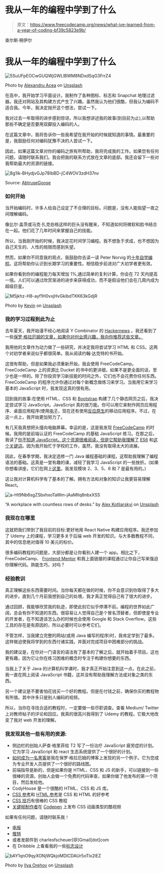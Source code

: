 # 我从一年的编程中学到了什么

> 原文：<https://www.freecodecamp.org/news/what-ive-learned-from-a-year-of-coding-bf39c5823e9b/>

查尔斯·朔伊尔

# 我从一年的编程中学到了什么

![5SuUFpEOCwGUQWjGWLlBWM8NDxdSqG3FrrZ4](img/d81ffab99ff76f800a61f695cfd836b9.png)

Photo by [Alexandru Acea](https://unsplash.com/@alexacea?utm_source=medium&utm_medium=referral) on [Unsplash](https://unsplash.com?utm_source=medium&utm_medium=referral)

在高中，我开始学习平面设计。我制作了各种图标、标志和 Snapchat 地理过滤器。我还对网站及其构建方式产生了兴趣。虽然我认为他们很酷，但我认为编码不适合我。今年，我决定抛开这个想法，尝试一下。

我对过去一年取得的进步感到惊讶。所以我想讲述我的故事(到目前为止),以帮助那些不确定是否要用双脚投入编码的人。

在这篇文章中，我将告诉你一些我希望在我开始的时候就知道的事情。最重要的是，我鼓励任何对编码犹豫不决的人尝试一下。

因此，如果这篇文章对你的编码之旅有所帮助，我将完成我的工作。如果您有任何问题，请随时联系我们。我会把我的联系方式放在文章的底部。我还会留下一些对我帮助最大的资源的链接。

![8g1ik-BHydjvGJp78IbBD-jC4WOV3zdH37nv](img/58e028fc5a1ddfbe1db67c2d4de2665f.png)

Source: [AbtruseGoose](https://abstrusegoose.com/249)

### 如何开始

当开始编码时，许多人给自己设定了不合理的目标。问题是，没有人能指望一夜之间理解编码。

像比尔·盖茨或马克·扎克伯格这样的巨头没有醒来，不知道如何将微软和脸书结合在一起。他们花了几年时间来掌握自己的技能。

所以，当我刚开始的时候，我决定花时间学习编程。我不想急于求成，也不想因为自己天生的、人性的局限而感到失望。

然而，如果你不同意我的观点，我鼓励你去读一读 Peter Norvig 的[十年自学编程](https://www.norvig.com/21-days.html)。这将帮助你认识到长期学习的重要性。相信稳步前进对广大初学者更有效。

如果你看到你的编程能力每天增加 1%,通过简单的复利计算，你会在 72 天内提高一倍。人们可以通过欣赏渐进的进步来获得成功，而不是假设他们会在几周内成为超级巨星。

![M5jkhz-H8-ayf1H0vxjHvGkibdTKK63kGdjR](img/cc6cc630015b9e30cfec0fff324e5d2f.png)

Photo by [Kevin](https://unsplash.com/@ikukevk?utm_source=medium&utm_medium=referral) on [Unsplash](https://unsplash.com?utm_source=medium&utm_medium=referral)

### 我的学习过程到此为止

去年夏天，我开始漫不经心地阅读 Y Combinator 的 [Hackernews](https://news.ycombinator.com/news) 。我还看到了一些[保罗·格拉厄姆的文章，如果你对创业感兴趣，我向你推荐这些文章。](http://paulgraham.com/articles.html)

我用他的文章作为动力做了一些研究，并决定我将尝试学习 HTML 和 CSS。这两个对初学者来说似乎都很简单。我从阅读约翰·达克特的书开始。

这很有帮助，但是如果我必须重新开始，我会使用 FreeCodeCamp。FreeCodeCamp 上的资源比 Ducket 的书中的更详细，如果不是更全面的话，至少也是一样的。除了你投资学习新技能的时间之外，它们也不会花费你任何东西。FreeCodeCamp 的程序允许你通过对每个新概念做练习来学习。当我用它来学习基本的 JavaScript 时，我发现这真的很有用。

回到我的故事:在使用 HTML、CSS 和 [Bootstrap](https://getbootstrap.com/) 构建了几个静态网页之后，我决定尝试学习 JavaScript。JavaScript 真的很万能。你可以用它来制作网页应用程序、桌面应用程序(使用[电子](https://electronjs.org/)，现在还有使用[反应原生](https://facebook.github.io/react-native/)的移动应用程序。不过，在这一点上，我开始更加努力了。

有几天我真想把头撞向电脑屏幕。幸运的是，这是我发现 [FreeCodeCamp](https://www.freecodecamp.org/) 的时候。我用的是前端认证的 FreeCodeCamp 的基础 JavaScript 练习。在那之后，我读了[你不知道 JavaScript。这个资源很难阅读，但是它帮助我理解了](https://github.com/getify/You-Dont-Know-JS) [ES6](https://github.com/getify/You-Dont-Know-JS/blob/master/es6%20&%20beyond/README.md#you-dont-know-js-es6--beyond) 和[这个关键词](https://github.com/getify/You-Dont-Know-JS/blob/master/this%20&%20object%20prototypes/README.md#you-dont-know-js-this--object-prototypes)。因为我开始忙于学校的工作，虽然，我没有取得太大的进展。

因此，在春季学期，我决定选修一门 Java 编程基础的课程。这帮助我理解了编程语法的基础。这真是一堂有趣的课，减轻了我学习 JavaScript 的一些挫折。(如果你想看讲座，它们在网上[这里](http://www.cse.wustl.edu/~cytron/cse131/)。我发现模块 2、3、5、6 和 7 是最有用的。)

这让我对计算机科学有了基本的了解。拥有方法和对象的知识让我更容易理解 React。

![a-Ht9Nb6sgZSbxhxoTaWm-jAaMIlq8nbxXSS](img/be8276b2f2f35ab3a655cbc5750ebf55.png)

“A workplace with countless rows of desks.” by [Alex Kotliarskyi](https://unsplash.com/@frantic?utm_source=medium&utm_medium=referral) on [Unsplash](https://unsplash.com?utm_source=medium&utm_medium=referral)

### 我现在在哪里

这就把我们带到了我目前的目标:更好地用 React Native 构建应用程序。我还参加了 Udemy 上的课程，学习更多关于后端 web 开发的知识。与大多数教程不同，其中的信息绝对值得 10 美元的标价。

很多编码教程的问题是，大部分都是让你看别人建一个 app。相比之下，FreeCodeCamp、 [Frontend Mentor](https://www.frontendmentor.io/) 和我上面链接的课程通过让你自己写来强迫你理解代码。熟能生巧，对吗？

### 经验教训

真正理解这些东西需要时间。当你每天都在做的时候，你不会意识到你取得了多大的进步。直到几个月前我想到自己的处境，我才真正觉得自己有了很大的进步。

通过回顾，我能够欣赏我的轨迹，即使此刻它似乎停滞不前。编程的世界如此广阔，总会有你不知道的东西。很容易让人觉得自己是个冒名顶替者，但即使是专业的开发者，在不知道该怎么办的时候也会使用 Google 和 Stack Overflow。这些工具的存在是有原因的，所以必要时可以参考它们。

不管怎样，当我建立完整的网站(或用 Java 编写的程序)时，我肯定学到了最多。这样做迫使我将学到的东西付诸实践，并面对完成项目中困难部分的挑战。

我的建议是，在你对一门语言的语法有了基本的了解之后，就开始着手项目。这也更有趣，因为它让你在练习困难的概念时专注于构建你想要的东西。

当我上了关于 Java 的计算机科学课时，我才真正开始注意到这一点。在此之前，我一直在网上阅读 JavaScript 书籍，这并没有帮助我理解方法或对象之类的东西。

另一个建议是不要害怕花钱买一个好的教程。但是在付钱之前，确保你买的教程物有所值。其中许多只是别人编码的视频。

所以，当你在寻找合适的教程时，一定要做一些尽职调查。查看 Medium/ Twitter 上对教师帖子的评论和回应。我真的很高兴我得到了 Udemy 的教程。它极大地改变了我对 web 开发的理解。

### 我发现其他一些有用的资源:

*   侧边栏的创始人萨查·格里菲给 T2 写了一份治疗 JavaScript 疲劳症的计划。它为学习 JavaScript 和 react 生态系统提供了一个很好的计划。
*   [如何成为一名黑客](http://www.catb.org/esr/faqs/hacker-howto.html)是我在保罗·格拉厄姆的博客上发现的另一个例子。它为您成为专业开发人员提供了一个很好的路线图。
*   前端指导是新的，但是如果你是 HTML、CSS 和 JS 的新手，可以链接到一些很棒的资源。创始人会做一个免费的代码审查，如果你做了他发布的第一个项目，然后发给他。
*   CodyHouse 是一个很酷的 HTML、CSS 和 JS 库。
*   [CSS 参考](https://cssreference.io/)和 [HTML 参考](https://htmlreference.io/)是 CSS 和 HTML 的好参考
*   [CSS 技巧](https://css-tricks.com/)有很棒的 CSS 教程
*   [关键帧制作者](https://www.youtube.com/channel/UCtmYk7H-NNYLEe_LgBRYomA)在 [Codepen](https://codepen.io/#) 上发布 CSS 动画类型的酷视频

如果有任何问题，请随时联系我！

*   [电报](https://t.me/cscheuer)
*   [推特](https://twitter.com/ScheuerCharles)
*   或者发邮件到 charlesfscheuer[@]Gmail[dot]com
*   在 Dribbble 上看看我的一些[标志设计](https://dribbble.com/Charlesscheuer)

![bAY1qnO9qyXONjWQkjoMDlCDAUr5oTlx2lEZ](img/244c211c6e3c5234b09ccf2827485a71.png)

Photo by [Ilya Orehov](https://unsplash.com/@iliched?utm_source=medium&utm_medium=referral) on [Unsplash](https://unsplash.com?utm_source=medium&utm_medium=referral)